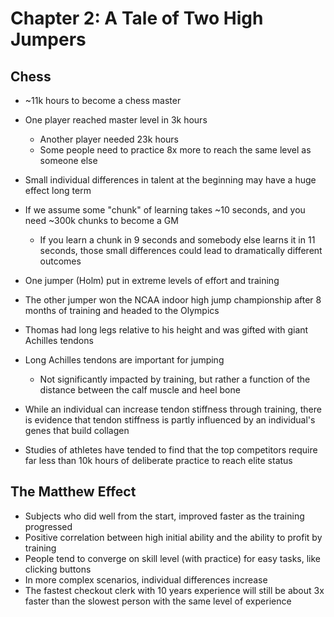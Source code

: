 # Chapter 2: A Tale of Two High Jumpers

## Chess

* ~11k hours to become a chess master
* One player reached master level in 3k hours
  * Another player needed 23k hours
  * Some people need to practice 8x more to reach the same level as someone else
* Small individual differences in talent at the beginning may have a huge effect long term
* If we assume some "chunk" of learning takes ~10 seconds, and you need ~300k chunks to become a GM
  * If you learn a chunk in 9 seconds and somebody else learns it in 11 seconds, those small differences could lead to dramatically different outcomes

* One jumper (Holm) put in extreme levels of effort and training
* The other jumper won the NCAA indoor high jump championship after 8 months of training and headed to the Olympics
* Thomas had long legs relative to his height and was gifted with giant Achilles tendons
* Long Achilles tendons are important for jumping
  * Not significantly impacted by training, but rather a function of the distance between the calf muscle and heel bone
* While an individual can increase tendon stiffness through training, there is evidence that tendon stiffness is partly influenced by an individual's genes that build collagen
* Studies of athletes have tended to find that the top competitors require far less than 10k hours of deliberate practice to reach elite status

## The Matthew Effect

* Subjects who did well from the start, improved faster as the training progressed
* Positive correlation between high initial ability and the ability to profit by training
* People tend to converge on skill level (with practice) for easy tasks, like clicking buttons
* In more complex scenarios, individual differences increase
* The fastest checkout clerk with 10 years experience will still be about 3x faster than the slowest person with the same level of experience